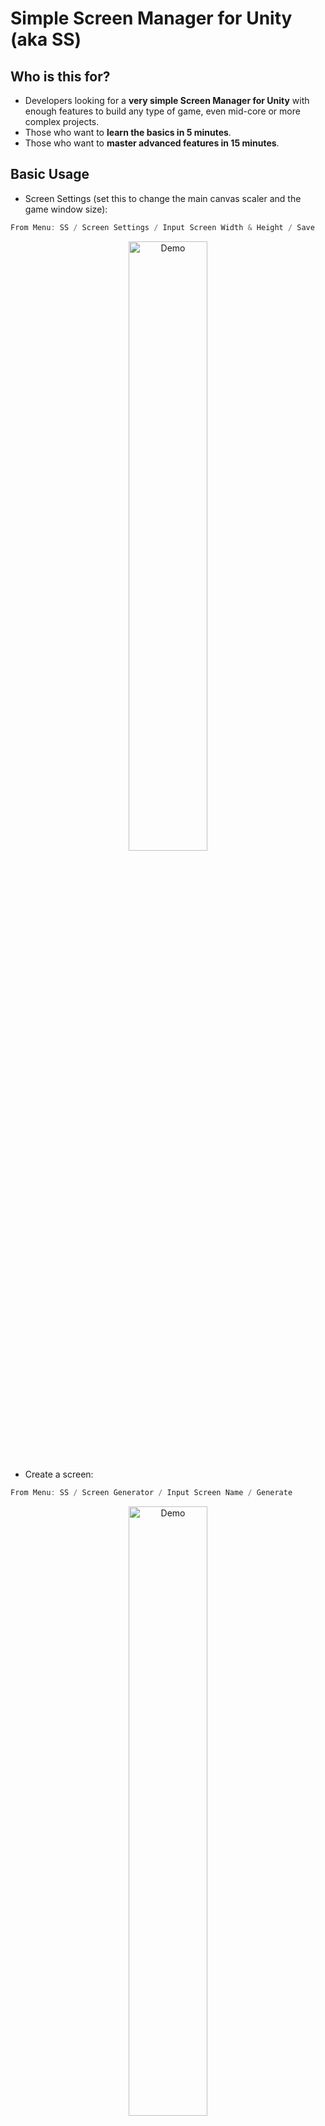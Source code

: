 <h1>Simple Screen Manager for Unity (aka SS)</h1>

<h2>Who is this for?</h2>

* Developers looking for a **very simple Screen Manager for Unity** with enough features to build any type of game, even mid-core or more complex projects.
* Those who want to **learn the basics in 5 minutes**.
* Those who want to **master advanced features in 15 minutes**.

<h2>Basic Usage</h2>

* Screen Settings (set this to change the main canvas scaler and the game window size):
```cs
From Menu: SS / Screen Settings / Input Screen Width & Height / Save
```

<p align="center">
  <img width="50%" src="https://zenga.com.vn/learn/unity/ss/screen-settings.gif" alt="Demo">
</p>

* Create a screen:
```cs
From Menu: SS / Screen Generator / Input Screen Name / Generate
```

<p align="center">
  <img width="50%" src="https://zenga.com.vn/learn/unity/ss/screen-generator.gif" alt="Demo">
</p>

* Drag screen prefab to Resources/Screens folder:

<p align="center">
  <img width="50%" src="https://zenga.com.vn/learn/unity/ss/drag-screen.gif" alt="Demo">
</p>

* Add a screen on top with default animation
```cs
ScreenManager.Add<Screen1Controller>(screenName: "Screen1", onScreenLoad: (screen) => { });
```

<p align="center">
  <img width="50%" src="https://zenga.com.vn/learn/unity/ss/add-screen.gif" alt="Demo">
</p>

* Close a screen
```cs
ScreenManager.Close();
```

<p align="center">
  <img width="50%" src="https://zenga.com.vn/learn/unity/ss/close-screen.gif" alt="Demo">
</p>

* Load a scene with automatic fade
```cs
ScreenManager.Load<Scene1>(sceneName: "Scene1", onSceneLoaded: (scene1) => { });
```

<p align="center">
  <img width="50%" src="https://zenga.com.vn/learn/unity/ss/load-scene.gif" alt="Demo">
</p>

<h2>Advance Usage</h2>